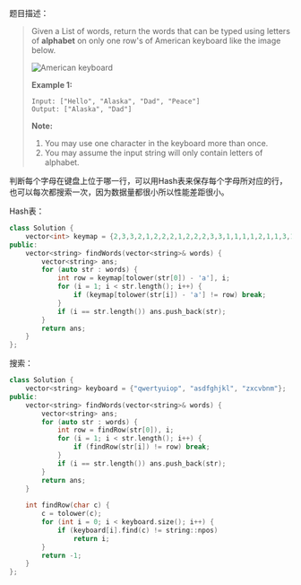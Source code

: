 题目描述：

> Given a List of words, return the words that can be typed using letters of **alphabet** on only one row's of American keyboard like the image below.
>
> ![American keyboard](https://leetcode.com/static/images/problemset/keyboard.png)
>
> **Example 1:**
>
> ```
> Input: ["Hello", "Alaska", "Dad", "Peace"]
> Output: ["Alaska", "Dad"]
>
> ```
>
> **Note:**
>
> 1. You may use one character in the keyboard more than once.
> 2. You may assume the input string will only contain letters of alphabet.

判断每个字母在键盘上位于哪一行，可以用Hash表来保存每个字母所对应的行，也可以每次都搜索一次，因为数据量都很小所以性能差距很小。

Hash表：

```c++
class Solution {
    vector<int> keymap = {2,3,3,2,1,2,2,2,1,2,2,2,3,3,1,1,1,1,2,1,1,3,1,3,1,3};
public:
    vector<string> findWords(vector<string>& words) {
        vector<string> ans;
        for (auto str : words) {
            int row = keymap[tolower(str[0]) - 'a'], i;
            for (i = 1; i < str.length(); i++) {
                if (keymap[tolower(str[i]) - 'a'] != row) break;
            }
            if (i == str.length()) ans.push_back(str);
        }
        return ans;
    }
};
```



搜索：

```c++
class Solution {
    vector<string> keyboard = {"qwertyuiop", "asdfghjkl", "zxcvbnm"};
public:
    vector<string> findWords(vector<string>& words) {
        vector<string> ans;
        for (auto str : words) {
            int row = findRow(str[0]), i;
            for (i = 1; i < str.length(); i++) {
                if (findRow(str[i]) != row) break;
            }
            if (i == str.length()) ans.push_back(str);
        }
        return ans;
    }
    
    int findRow(char c) {
        c = tolower(c);
        for (int i = 0; i < keyboard.size(); i++) {
            if (keyboard[i].find(c) != string::npos) 
                return i;
        }
        return -1;
    }
};
```

